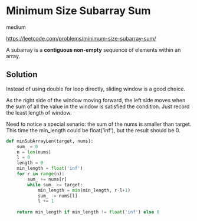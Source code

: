 # Minimum Size Subarray Sum

medium

https://leetcode.com/problems/minimum-size-subarray-sum/

A subarray is a **contiguous non-empty** sequence of elements within an array.

## Solution

Instead of using double for loop directly, sliding window is a good choice.

As the right side of the window moving forward, the left side moves when the sum of all the value in the window is satisfied the condition. Just record the least length of window.

Need to notice a special senario: the sum of the nums is smaller than target. This time the min_length could be float('inf'), but the result should be 0.


```python
def minSubArrayLen(target, nums):
    sum_ = 0
    n = len(nums)
    l = 0
    length = 0
    min_length = float('inf')
    for r in range(n):
        sum_ += nums[r]
        while sum_ >= target:
            min_length = min(min_length, r-l+1)
            sum_ -= nums[l]
            l += 1
            
    return min_length if min_length != float('inf') else 0
```